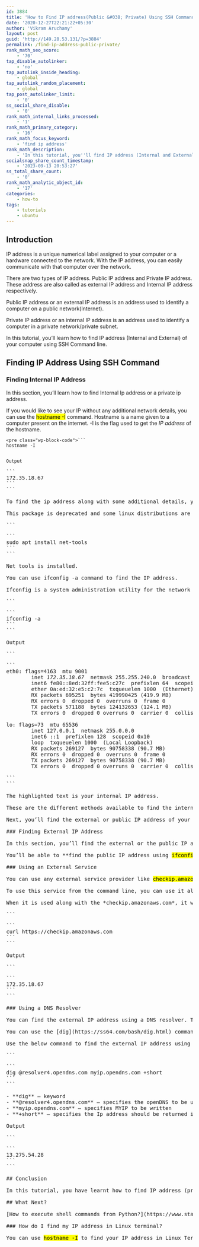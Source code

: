 ```yaml
---
id: 3884
title: 'How to Find IP address(Public &#038; Private) Using SSH Commands?'
date: '2020-12-27T22:21:22+05:30'
author: 'Vikram Aruchamy'
layout: post
guid: 'http://149.28.53.131/?p=3884'
permalink: /find-ip-address-public-private/
rank_math_seo_score:
    - '70'
tap_disable_autolinker:
    - 'no'
tap_autolink_inside_heading:
    - global
tap_autolink_random_placement:
    - global
tap_post_autolinker_limit:
    - '0'
ss_social_share_disable:
    - '0'
rank_math_internal_links_processed:
    - '1'
rank_math_primary_category:
    - '16'
rank_math_focus_keyword:
    - 'find ip address'
rank_math_description:
    - 'In this tutorial, you''ll find IP address (Internal and External) of your computer. Internal and External IP address also known as private and public IP address respectively. '
socialsnap_share_count_timestamp:
    - '2023-09-13 20:53:27'
ss_total_share_count:
    - '0'
rank_math_analytic_object_id:
    - '17'
categories:
    - how-to
tags:
    - tutorials
    - ubuntu
---
```


## <span class="ez-toc-section" id="introduction"></span>Introduction<span class="ez-toc-section-end"></span>

IP address is a unique numerical label assigned to your computer or a hardware connected to the network. With the IP address, you can easily communicate with that computer over the network.

There are two types of IP address. Public IP address and Private IP address. These address are also called as external IP address and Internal IP address respectively.

Public IP address or an external IP address is an address used to identify a computer on a public network(Internet).

Private IP address or an internal IP address is an address used to identify a computer in a private network/private subnet.

In this tutorial, you’ll learn how to find IP address (Internal and External) of your computer using SSH Command line.

## <span class="ez-toc-section" id="finding_ip_address_using_ssh_command"></span>Finding IP Address Using SSH Command<span class="ez-toc-section-end"></span>

### Finding Internal IP Address

In this section, you’ll learn how to find Internal Ip address or a private ip address.

If you would like to see your IP without any additional network details, you can use the <mark>hostname -I</mark> command. Hostname is a name given to a computer present on the internet. -I is the flag used to get the *IP address* of the hostname.

```
<pre class="wp-block-code">```
hostname -I
```
```

Output

```
<pre class="wp-block-code config">```
172.35.18.67
```
```

To find the ip address along with some additional details, you need to install the package <mark>net-tools</mark> from the ubuntu package management system. Use the below command to install <mark>net-tools</mark>.

This package is deprecated and some linux distributions are not including it by default.

```
<pre class="wp-block-code">```
sudo apt install net-tools
```
```

Net tools is installed.

You can use ifconfig -a command to find the IP address.

Ifconfig is a system administration utility for the network interfaces of the unix based systems. This will give you all relevant details along with the IP address.

```
<pre class="wp-block-code">```
ifconfig -a
```
```

Output

```
<pre class="wp-block-code config">```
eth0: flags=4163<UP,BROADCAST,RUNNING,MULTICAST>  mtu 9001
        inet <var>172.35.18.67</var>  netmask 255.255.240.0  broadcast 172.31.15.255
        inet6 fe80::8ed:32ff:fee5:c27c  prefixlen 64  scopeid 0x20<link>
        ether 0a:ed:32:e5:c2:7c  txqueuelen 1000  (Ethernet)
        RX packets 695251  bytes 419990425 (419.9 MB)
        RX errors 0  dropped 0  overruns 0  frame 0
        TX packets 571188  bytes 124132653 (124.1 MB)
        TX errors 0  dropped 0 overruns 0  carrier 0  collisions 0

lo: flags=73<UP,LOOPBACK,RUNNING>  mtu 65536
        inet 127.0.0.1  netmask 255.0.0.0
        inet6 ::1  prefixlen 128  scopeid 0x10<host>
        loop  txqueuelen 1000  (Local Loopback)
        RX packets 269127  bytes 90758338 (90.7 MB)
        RX errors 0  dropped 0  overruns 0  frame 0
        TX packets 269127  bytes 90758338 (90.7 MB)
        TX errors 0  dropped 0 overruns 0  carrier 0  collisions 0

```
```

The highlighted text is your internal IP address.

These are the different methods available to find the internal or private IP address of your Linux machines.

Next, you’ll find the external or public IP address of your computer.

### Finding External IP Address

In this section, you’ll find the external or the public IP address of your computer.

You’ll be able to **find the public IP address using <mark>ifconfig</mark> if your computer is not configured via router**. However, this’ll not help when you’re connected with the router. You need to use an external service or a DNS resolver to find the IP address.

### Using an External Service

You can use any external service provider like <mark>checkip.amazonaws.com</mark> to determine your IP address. Amazon AWS is a well known service provider which is unlikely to go down anytime soon.

To use this service from the command line, you can use it along with the <mark>curl</mark> command. <mark>curl</mark> is a command line tool which is used to transfer data to and from server.

When it is used along with the *checkip.amazonaws.com*, it will print the IP address of your computer using the plain text returned in the response body.

```
<pre class="wp-block-code">```
curl https://checkip.amazonaws.com
```
```

Output

```
<pre class="wp-block-code config">```
172.35.18.67
```
```

### Using a DNS Resolver

You can find the external IP address using a DNS resolver. The advantage of using a DNS resolver over the external services are, DNS resolver are standard ones. The Google public DNS servers and Open DNS are more stable and scalable ones. They will exist until the internet exists. Hence **its highly recommended to use the DNS resolvers if you are using a script to find the IP address and plug it into your programs.**

You can use the [dig](https://ss64.com/bash/dig.html) command to find the external IP address. It is a **D**omain **I**nformation **G**roper command which can be used to interrogate the domain name servers.

Use the below command to find the external IP address using the dig command.

```
<pre class="wp-block-code">```
dig @resolver4.opendns.com myip.opendns.com +short
```
```

- **dig** – keyword
- **@resolver4.opendns.com** – specifies the openDNS to be used
- **myip.opendns.com** – specifies MYIP to be written
- **+short** – specifies the Ip address should be returned in a short form

Output

```
<pre class="wp-block-code">```
13.275.54.28
```
```

## <span class="ez-toc-section" id="conclusion"></span>Conclusion<span class="ez-toc-section-end"></span>

In this tutorial, you have learnt how to find IP address (private or internal) and (public or external) IP address of your computer.

## <span class="ez-toc-section" id="what_next"></span>What Next?<span class="ez-toc-section-end"></span>

[How to execute shell commands from Python?](https://www.stackvidhya.com/execute-system-command-or-shell-command-python/)

<div class="rank-math-block" id="rank-math-faq"><div class="rank-math-list "><div class="rank-math-list-item" id="faq-question-1609088570308">### How do I find my IP address in Linux terminal?

<div class="rank-math-answer ">You can use <mark>hostname -I</mark> to find your IP address in Linux Terminal.

</div></div></div></div>